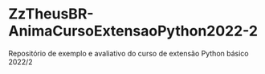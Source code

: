 # ZzTheusBR-AnimaCursoExtensaoPython2022-2
Repositório de exemplo e avaliativo do curso de extensão Python básico 2022/2
